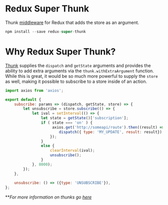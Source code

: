 Redux Super Thunk
=================

Thunk [middleware](http://redux.js.org/docs/advanced/Middleware.html) for Redux that adds the store as an argument.

```js
npm install --save redux-super-thunk
```

# Why Redux Super Thunk?
[Thunk](https://github.com/gaearon/redux-thunk) supplies the `dispatch` and `getState` arguments and provides the ability to add extra arguments via the `thunk.withExtraArgument` function. 
While this is great, it would be so much more powerful to supply the `store` as well, making it possible to subscribe to a store inside of an action. 

```js
import axios from 'axios';

export default {
    subscribe: params => (dispatch, getState, store) => { 
        let unsubscribe = store.subscribe(() => { 
            let ival = setInterval(() => {
                let state = getState()['subscription'];
                if ( state === 'on' ) {
                     axios.get('http://someapi/route').then((result) => { 
                        dispatch({ type: 'MY_UPDATE', result: result});                
                    });
                }
                else {
                    clearInterval(ival);
                    unsubscribe();
                }
            }, 8000);
        });
    },
    
    unsubscribe: () => ({type: 'UNSUBSCRIBE'}),
};

```

**_For more information on thunks go [here](https://github.com/gaearon/redux-thunk)_
